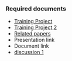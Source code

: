 ### Required documents
- [Training Project](https://github.com/kmhmubin/Face-Recognition-Attendance-System)
- [Training Project 2](https://github.com/nevilparmar11/Attendance-Management-System-Using-Face-Recognition)
- [Related papers](/docs/papers)
- Presentation link
- Document link
- [discussion 1](https://docs.google.com/document/d/1_3PNYIf6IQ4XowFW0W8FqSjmJt7FqsPbqBrZGwQaHyw/edit)
